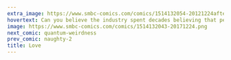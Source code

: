 ```yaml
---
extra_image: https://www.smbc-comics.com/comics/1514132054-20121224after.png
hovertext: Can you believe the industry spent decades believing that people wanted 'realistic' sex robots?
image: https://www.smbc-comics.com/comics/1514132043-20171224.png
next_comic: quantum-weirdness
prev_comic: naughty-2
title: Love
---
```


